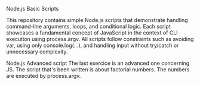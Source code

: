 Node.js Basic Scripts

This repository contains simple Node.js scripts that demonstrate handling command-line arguments, loops, and conditional logic. Each script showcases a fundamental concept of JavaScript in the context of CLI execution using process.argv.
All scripts follow constraints such as avoiding var, using only console.log(...), and handling input without try/catch or unnecessary complexity.

Node.js Advanced script
The last exercice is an advanced one concerning JS. The script that's been written is about factorial numbers. The numbers are executed by process.argv.
